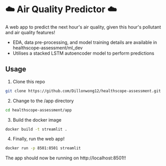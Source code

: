 # :cloud: Air Quality Predictor :cloud:
A web app to predict the next hour's air quality, given this hour's pollutant and air quality features!

- EDA, data pre-processing, and model training details are available in healthscope-assessment/ml_dev
- Utilises a stacked LSTM autoencoder model to perform predictions
  
## Usage
1. Clone this repo
```bash
git clone https://github.com/Dillonwong12/healthscope-assessment.git
```

2. Change to the /app directory
```bash
cd healthscope-assessment/app
```

3. Build the docker image
```bash
docker build -t streamlit .
```

4. Finally, run the web app!
```bash
docker run -p 8501:8501 streamlit
```

The app should now be running on http://localhost:8501!!
